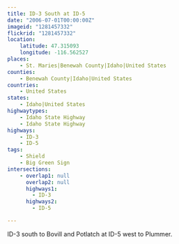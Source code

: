 ```yaml
---
title: ID-3 South at ID-5
date: "2006-07-01T00:00:00Z"
imageid: "1281457332"
flickrid: "1281457332"
location:
    latitude: 47.315093
    longitude: -116.562527
places:
    - St. Maries|Benewah County|Idaho|United States
counties:
    - Benewah County|Idaho|United States
countries:
    - United States
states:
    - Idaho|United States
highwaytypes:
    - Idaho State Highway
    - Idaho State Highway
highways:
    - ID-3
    - ID-5
tags:
    - Shield
    - Big Green Sign
intersections:
    - overlap1: null
      overlap2: null
      highways1:
        - ID-3
      highways2:
        - ID-5

---
```

ID-3 south to Bovill and Potlatch at ID-5 west to Plummer.